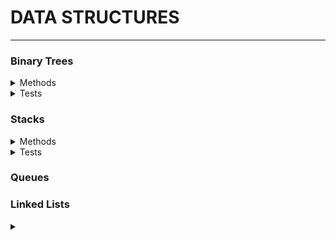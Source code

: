 # DATA STRUCTURES
---------------
### Binary Trees

<details><summary>Methods</summary>
<p>

- [X] Create TreeNode class
- [X] Insert new node
- [X] Insert recursively
- [X] Display all nodes

</p>
</details>

<details><summary>Tests</summary>
<p>

- [ ] All node properties
- [ ] Insert
- [ ] Insert recursively
- [ ] Display

</p>
</details>

### Stacks

<details><summary>Methods</summary>
<p>

- [X] Create Singly Linked List class
- [X] Push
- [X] Pop
- [X] Peek

</p>
</details>

<details><summary>Tests</summary>
<p>

- [X] All linked list properties
- [X] Push
- [ ] Push invalid value
- [X] Pop
- [ ] Pop on empty list
- [X] Peek
- [ ] Peek empty list

</p>
</details>

### Queues

### Linked Lists


<details><summary></summary>
<p>

#### yes, even hidden code blocks!

```python
print("hello world!")
```

</p>
</details>
